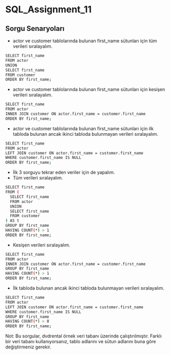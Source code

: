 # SQL_Assignment_11

## Sorgu Senaryoları

* actor ve customer tablolarında bulunan first_name sütunları için tüm verileri sıralayalım.

```bash
SELECT first_name
FROM actor
UNION
SELECT first_name
FROM customer
ORDER BY first_name;
```



* actor ve customer tablolarında bulunan first_name sütunları için kesişen verileri sıralayalım.

```bash
SELECT first_name
FROM actor
INNER JOIN customer ON actor.first_name = customer.first_name
ORDER BY first_name;
```



* actor ve customer tablolarında bulunan first_name sütunları için ilk tabloda bulunan ancak ikinci tabloda bulunmayan verileri sıralayalım.

```bash
SELECT first_name
FROM actor
LEFT JOIN customer ON actor.first_name = customer.first_name
WHERE customer.first_name IS NULL
ORDER BY first_name;
```



* İlk 3 sorguyu tekrar eden veriler için de yapalım.
* Tüm verileri sıralayalım.

```bash
SELECT first_name
FROM (
  SELECT first_name
  FROM actor
  UNION
  SELECT first_name
  FROM customer
) AS t
GROUP BY first_name
HAVING COUNT(*) > 1
ORDER BY first_name;
```

* Kesişen verileri sıralayalım.

```bash
SELECT first_name
FROM actor
INNER JOIN customer ON actor.first_name = customer.first_name
GROUP BY first_name
HAVING COUNT(*) > 1
ORDER BY first_name;

```

* İlk tabloda bulunan ancak ikinci tabloda bulunmayan verileri sıralayalım.

```bash
SELECT first_name
FROM actor
LEFT JOIN customer ON actor.first_name = customer.first_name
WHERE customer.first_name IS NULL
GROUP BY first_name
HAVING COUNT(*) > 0
ORDER BY first_name;
```

Not: Bu sorgular, dvdrental örnek veri tabanı üzerinde çalıştırılmıştır. Farklı bir veri tabanı kullanıyorsanız, tablo adlarını ve sütun adlarını buna göre değiştirmeniz gerekir.